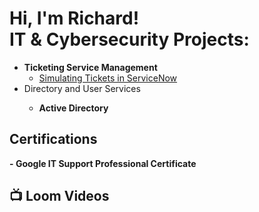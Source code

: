 <h1>Hi, I'm Richard! <br/><a 

<h2> IT & Cybersecurity Projects:</h2>

- <b>Ticketing Service Management</b>
  -  [Simulating Tickets in ServiceNow](https://github.com/RichardJ7/ServiceNow-Lab)
- </b> Directory and User Services <b>
   - <b> Active Directory <b>

<h2> Certifications </h2> 
- <b> Google IT Support Professional Certificate <b>
<h2>📺 Loom Videos </h2>





